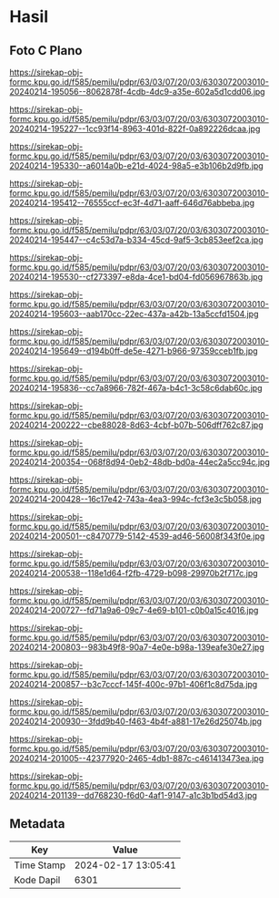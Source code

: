 # Hasil

## Foto C Plano

https://sirekap-obj-formc.kpu.go.id/f585/pemilu/pdpr/63/03/07/20/03/6303072003010-20240214-195056--8062878f-4cdb-4dc9-a35e-602a5d1cdd06.jpg

https://sirekap-obj-formc.kpu.go.id/f585/pemilu/pdpr/63/03/07/20/03/6303072003010-20240214-195227--1cc93f14-8963-401d-822f-0a892226dcaa.jpg

https://sirekap-obj-formc.kpu.go.id/f585/pemilu/pdpr/63/03/07/20/03/6303072003010-20240214-195330--a6014a0b-e21d-4024-98a5-e3b106b2d9fb.jpg

https://sirekap-obj-formc.kpu.go.id/f585/pemilu/pdpr/63/03/07/20/03/6303072003010-20240214-195412--76555ccf-ec3f-4d71-aaff-646d76abbeba.jpg

https://sirekap-obj-formc.kpu.go.id/f585/pemilu/pdpr/63/03/07/20/03/6303072003010-20240214-195447--c4c53d7a-b334-45cd-9af5-3cb853eef2ca.jpg

https://sirekap-obj-formc.kpu.go.id/f585/pemilu/pdpr/63/03/07/20/03/6303072003010-20240214-195530--cf273397-e8da-4ce1-bd04-fd056967863b.jpg

https://sirekap-obj-formc.kpu.go.id/f585/pemilu/pdpr/63/03/07/20/03/6303072003010-20240214-195603--aab170cc-22ec-437a-a42b-13a5ccfd1504.jpg

https://sirekap-obj-formc.kpu.go.id/f585/pemilu/pdpr/63/03/07/20/03/6303072003010-20240214-195649--d194b0ff-de5e-4271-b966-97359cceb1fb.jpg

https://sirekap-obj-formc.kpu.go.id/f585/pemilu/pdpr/63/03/07/20/03/6303072003010-20240214-195836--cc7a8966-782f-467a-b4c1-3c58c6dab60c.jpg

https://sirekap-obj-formc.kpu.go.id/f585/pemilu/pdpr/63/03/07/20/03/6303072003010-20240214-200222--cbe88028-8d63-4cbf-b07b-506dff762c87.jpg

https://sirekap-obj-formc.kpu.go.id/f585/pemilu/pdpr/63/03/07/20/03/6303072003010-20240214-200354--068f8d94-0eb2-48db-bd0a-44ec2a5cc94c.jpg

https://sirekap-obj-formc.kpu.go.id/f585/pemilu/pdpr/63/03/07/20/03/6303072003010-20240214-200428--16c17e42-743a-4ea3-994c-fcf3e3c5b058.jpg

https://sirekap-obj-formc.kpu.go.id/f585/pemilu/pdpr/63/03/07/20/03/6303072003010-20240214-200501--c8470779-5142-4539-ad46-56008f343f0e.jpg

https://sirekap-obj-formc.kpu.go.id/f585/pemilu/pdpr/63/03/07/20/03/6303072003010-20240214-200538--118e1d64-f2fb-4729-b098-29970b2f717c.jpg

https://sirekap-obj-formc.kpu.go.id/f585/pemilu/pdpr/63/03/07/20/03/6303072003010-20240214-200727--fd71a9a6-09c7-4e69-b101-c0b0a15c4016.jpg

https://sirekap-obj-formc.kpu.go.id/f585/pemilu/pdpr/63/03/07/20/03/6303072003010-20240214-200803--983b49f8-90a7-4e0e-b98a-139eafe30e27.jpg

https://sirekap-obj-formc.kpu.go.id/f585/pemilu/pdpr/63/03/07/20/03/6303072003010-20240214-200857--b3c7cccf-145f-400c-97b1-406f1c8d75da.jpg

https://sirekap-obj-formc.kpu.go.id/f585/pemilu/pdpr/63/03/07/20/03/6303072003010-20240214-200930--3fdd9b40-f463-4b4f-a881-17e26d25074b.jpg

https://sirekap-obj-formc.kpu.go.id/f585/pemilu/pdpr/63/03/07/20/03/6303072003010-20240214-201005--42377920-2465-4db1-887c-c461413473ea.jpg

https://sirekap-obj-formc.kpu.go.id/f585/pemilu/pdpr/63/03/07/20/03/6303072003010-20240214-201139--dd768230-f6d0-4af1-9147-a1c3b1bd54d3.jpg


## Metadata

| Key        | Value               |
| ---------- | ------------------- |
| Time Stamp | 2024-02-17 13:05:41 |
| Kode Dapil | 6301                |



